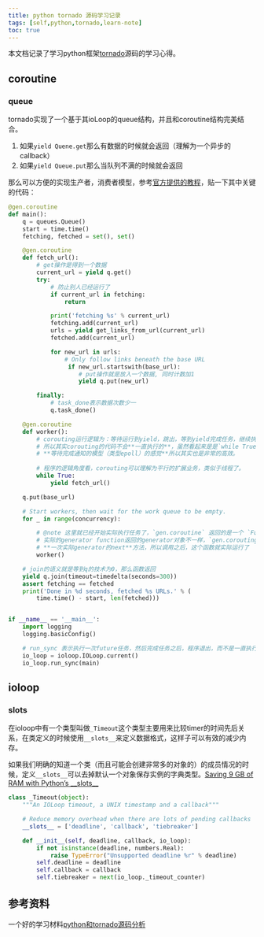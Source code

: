 ```yaml
---
title: python tornado 源码学习记录
tags: [self,python,tornado,learn-note]
toc: true
---
```


本文档记录了学习python框架[tornado](https://github.com/tornadoweb/tornado)源码的学习心得。

<!--more-->

## coroutine

### queue

tornado实现了一个基于其ioLoop的queue结构，并且和coroutine结构完美结合。

1.  如果`yield Quene.get`那么有数据的时候就会返回（理解为一个异步的callback）
2.  如果`yield Queue.put`那么当队列不满的时候就会返回

那么可以方便的实现生产者，消费者模型，参考[官方提供的教程](http://www.tornadoweb.org/en/stable/guide/queues.html)，贴一下其中关键的代码：

```python
@gen.coroutine
def main():
    q = queues.Queue()
    start = time.time()
    fetching, fetched = set(), set()

    @gen.coroutine
    def fetch_url():
        # get操作是得到一个数据
        current_url = yield q.get()
        try:
            # 防止别人已经运行了
            if current_url in fetching:
                return

            print('fetching %s' % current_url)
            fetching.add(current_url)
            urls = yield get_links_from_url(current_url)
            fetched.add(current_url)

            for new_url in urls:
                # Only follow links beneath the base URL
                 if new_url.startswith(base_url):
                    # put操作就是放入一个数据, 同时计数加1
                    yield q.put(new_url)

        finally:
            # task_done表示数据次数少一
            q.task_done()

    @gen.coroutine
    def worker():
        # corouting运行逻辑为：等待运行到yield，跳出，等到yield完成任务，继续执行，直到下一个运行结束（下一次yield）。
        # 所以其实corouting的代码不会**一直执行的**，虽然看起来是是`while True`的结构，但是因为结构会定期跳出，并且是
        # **等待完成通知的模型（类型epoll）的感觉**所以其实也是非常的高效。
        
        # 程序的逻辑角度看，corouting可以理解为平行的扩展业务，类似于线程了。
        while True:
            yield fetch_url()

    q.put(base_url)

    # Start workers, then wait for the work queue to be empty.
    for _ in range(concurrency):

        # @note 这里就已经开始实际执行任务了，`gen.coroutine` 返回的是一个 `Future` 对象，所以和
        # 实际的generator function返回的generator对象不一样，`gen.corouting` 返回的对象，会调用
        # **一次实际generator的next**方法，所以调用之后，这个函数就实际运行了
        worker()

    # join的语义就是等到q的技术为0，那么函数返回
    yield q.join(timeout=timedelta(seconds=300))
    assert fetching == fetched
    print('Done in %d seconds, fetched %s URLs.' % (
        time.time() - start, len(fetched)))


if __name__ == '__main__':
    import logging
    logging.basicConfig()

    # run_sync 表示执行一次future任务，然后完成任务之后，程序退出，而不是一直执行
    io_loop = ioloop.IOLoop.current()
    io_loop.run_sync(main)
```

## ioloop

### __slots__

在ioloop中有一个类型叫做`_Timeout`这个类型主要用来比较timer的时间先后关系，在类定义的时候使用`__slots__`来定义数据格式，这样子可以有效的减少内存。

如果我们明确的知道一个类（而且可能会创建非常多的对象的）的成员情况的时候，定义`__slots__`可以去掉默认一个对象保存实例的字典类型。[Saving 9 GB of RAM with Python’s \_\_slots\_\_](http://tech.oyster.com/save-ram-with-python-slots/)

```python
class _Timeout(object):
    """An IOLoop timeout, a UNIX timestamp and a callback"""

    # Reduce memory overhead when there are lots of pending callbacks
    __slots__ = ['deadline', 'callback', 'tiebreaker']

    def __init__(self, deadline, callback, io_loop):
        if not isinstance(deadline, numbers.Real):
            raise TypeError("Unsupported deadline %r" % deadline)
        self.deadline = deadline
        self.callback = callback
        self.tiebreaker = next(io_loop._timeout_counter)
```

## 参考资料

一个好的学习材料[python和tornado源码分析](http://www.nowamagic.net/academy/part/13/325/)
